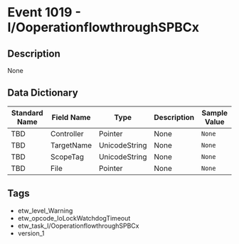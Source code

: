 # Event 1019 - I/OoperationflowthroughSPBCx

## Description
None

## Data Dictionary
|Standard Name|Field Name|Type|Description|Sample Value|
|---|---|---|---|---|
|TBD|Controller|Pointer|None|`None`|
|TBD|TargetName|UnicodeString|None|`None`|
|TBD|ScopeTag|UnicodeString|None|`None`|
|TBD|File|Pointer|None|`None`|

## Tags
* etw_level_Warning
* etw_opcode_IoLockWatchdogTimeout
* etw_task_I/OoperationflowthroughSPBCx
* version_1